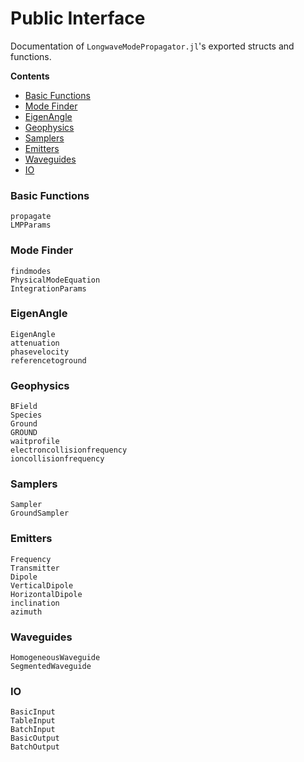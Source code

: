 # Public Interface

Documentation of `LongwaveModePropagator.jl`'s exported structs and functions.

**Contents**

- [Basic Functions](@ref)
- [Mode Finder](@ref)
- [EigenAngle](@ref)
- [Geophysics](@ref)
- [Samplers](@ref)
- [Emitters](@ref)
- [Waveguides](@ref)
- [IO](@ref)

### Basic Functions

```@docs
propagate
LMPParams
```

### Mode Finder

```@docs
findmodes
PhysicalModeEquation
IntegrationParams
```

### EigenAngle

```@docs
EigenAngle
attenuation
phasevelocity
referencetoground
```

### Geophysics

```@docs
BField
Species
Ground
GROUND
waitprofile
electroncollisionfrequency
ioncollisionfrequency
```

### Samplers

```@docs
Sampler
GroundSampler
```

### Emitters

```@docs
Frequency
Transmitter
Dipole
VerticalDipole
HorizontalDipole
inclination
azimuth
```

### Waveguides

```@docs
HomogeneousWaveguide
SegmentedWaveguide
```

### IO

```@docs
BasicInput
TableInput
BatchInput
BasicOutput
BatchOutput
```
